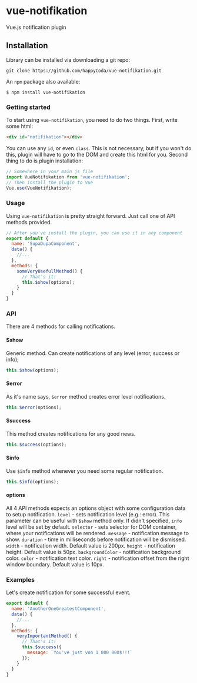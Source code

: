 # vue-notifikation
Vue.js notification plugin

## Installation
Library can be installed via downloading a git repo:

```shell
git clone https://github.com/happyCoda/vue-notifikation.git
```

An `npm` package also available:

```shell
$ npm install vue-notifikation
```

### Getting started
To start using `vue-notifikation`, you need to do two things. First, write some html:

```html
<div id="notifikation"></div>
```
You can use any `id`, or even `class`. This is not necessary, but if you won't do this, plugin will have to go to the DOM and create this html for you. Second thing to do is plugin installation:

```js
// Somewhere in your main js file
import VueNotifikation from 'vue-notifikation';
// Then install the plugin to Vue
Vue.use(VueNotifikation);
```

### Usage
Using `vue-notifikation` is pretty straight forward. Just call one of API methods provided.

```js
// After you've install the plugin, you can use it in any component
export default {
  name: 'SupaDupaComponent',
  data() {
    //...
  },
  methods: {
    someVeryUsefullMethod() {
      // That's it!
      this.$show(options);
    }
  }
}
```

### API
There are 4 methods for calling notifications.

#### $show
Generic method. Can create notifications of any level (error, success or info);

```js
this.$show(options);
```

#### $error
As it's name says, `$error` method creates error level notifications.

```js
this.$error(options);
```

#### $success
This method creates notifications for any good news.

```js
this.$success(options);
```

#### $info
Use `$info` method whenever you need some regular notification.

```js
this.$info(options);
```

#### options
All 4 API methods expects an options object with some configuration data to setup notification.
`level` - sets notification level (e.g.: error). This parameter can be useful with `$show` method only. If didn't specified, `info` level will be set by default.
`selector` - sets selector for DOM container, where your notifications will be rendered.
`message` - notification message to show.
`duration` - time in milliseconds before notification will be dismissed.
`width` - notification width. Default value is 200px.
`height` - notification height. Default value is 50px.
`backgroundColor` - notification background color.
`color` - notification text color.
`right` - notification offset from the right window boundary. Default value is 10px.

### Examples
Let's create notification for some successful event.

```js
export default {
  name: 'AnotherOneGreatestComponent',
  data() {
    //...
  },
  methods: {
    veryImportantMethod() {
      // That's it!
      this.$success({
        message: `You've just von 1 000 000$!!!`
      });
    }
  }
}
```
